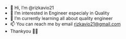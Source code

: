 - 👋 Hi, I’m @rizkavio21
- 👀 I’m interested in Engineer especialy in Quality
- 🌱 I’m currently learning all about quality engineer
- 📫 You can reach me by email rizkavio21@gmail.com
- Thankyou 🖐🏻

<!---
rizkavio21/rizkavio21 is a ✨ special ✨ repository because its `README.md` (this file) appears on your GitHub profile.
You can click the Preview link to take a look at your changes.
--->

